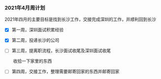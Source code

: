 ### 2021年4月周计划

2021年四月的主要目标是找到长沙工作，交接完成深圳的工作，并顺利回到长沙

- [x] 第一周，深圳面试积累经验

- [x] 第二周，投递长沙的公司

- [ ] 第三周，提离职流程，长沙面试收尾及深圳面试收尾

  ​               收拾一下家里的东西

- [ ] 第四周，交接工作，整理需要邮寄回家的东西并邮寄回家